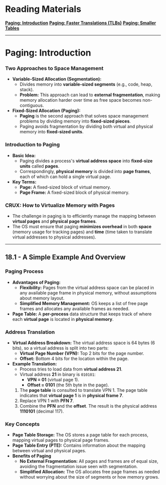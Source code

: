# Reading Materials
[**Paging: Introduction**](https://pages.cs.wisc.edu/~remzi/Classes/537/Spring2018/Book/vm-paging.pdf)
[**Paging: Faster Translations (TLBs)**](https://pages.cs.wisc.edu/~remzi/Classes/537/Spring2018/Book/vm-tlbs.pdf)
[**Paging: Smaller Tables**](https://pages.cs.wisc.edu/~remzi/Classes/537/Spring2018/Book/vm-smalltables.pdf)

----
# Paging: Introduction
### Two Approaches to Space Management
- **Variable-Sized Allocation (Segmentation):**
    - Divides memory into **variable-sized segments** (e.g., code, heap, stack).
    - **Problem:** This approach can lead to **external fragmentation**, making memory allocation harder over time as free space becomes non-contiguous.
- **Fixed-Sized Allocation (Paging):**
    - **Paging** is the second approach that solves space management problems by dividing memory into **fixed-sized pieces**.
    - Paging avoids fragmentation by dividing both virtual and physical memory into **fixed-sized units**.
### Introduction to Paging
- **Basic Idea:**
    - Paging divides a process's **virtual address space** into **fixed-size units** called **pages**.
    - Correspondingly, **physical memory** is divided into **page frames**, each of which can hold a single virtual page.
- **Key Terms:**
    - **Page:** A fixed-sized block of virtual memory.
    - **Page Frame:** A fixed-sized block of physical memory.
### CRUX: How to Virtualize Memory with Pages
- The challenge in paging is to efficiently manage the mapping between **virtual pages** and **physical page frames**.
- The OS must ensure that paging **minimizes overhead** in both **space** (memory usage for tracking pages) and **time** (time taken to translate virtual addresses to physical addresses).
-----
## 18.1 - A Simple Example And Overview
### Paging Process
- **Advantages of Paging:**
    - **Flexibility:** Pages from the virtual address space can be placed in any available page frame in physical memory, without assumptions about memory layout.
    - **Simplified Memory Management:** OS keeps a list of free page frames and allocates any available frames as needed.
- **Page Table:**  A **per-process** data structure that keeps track of where each **virtual page** is located in **physical memory**.
### Address Translation
- **Virtual Address Breakdown:** The virtual address space is 64 bytes (6 bits), so a virtual address is split into two parts:
	- **Virtual Page Number (VPN):** Top 2 bits for the page number.
	- **Offset:** Bottom 4 bits for the location within the page.
- **Example Translation:**
    - Process tries to load data from **virtual address 21**.
    - Virtual address **21** in binary is `010101`:
        - **VPN = 01** (virtual page 1).
        - **Offset = 0101** (the 5th byte in the page).
    1. The **page table** is consulted to translate VPN 1. The page table indicates that **virtual page 1** is in **physical frame 7**.
    2.  Replace VPN 1 with **PFN 7**.
    3. Combine the **PFN** and the **offset**. The result is the physical address **1110101** (decimal 117).
### Key Concepts
- **Page Table Storage:** The OS stores a page table for each process, mapping virtual pages to physical page frames.
- **Page Table Entry (PTE):** Contains information about the mapping between virtual and physical pages.
 - **Benefits of Paging**
	- **No External Fragmentation:** All pages and frames are of equal size, avoiding the fragmentation issue seen with segmentation.
	- **Simplified Allocation:** The OS allocates free page frames as needed without worrying about the size of segments or how memory grows.